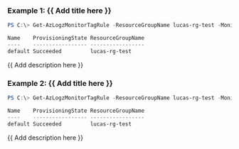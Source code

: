 ### Example 1: {{ Add title here }}
```powershell
PS C:\> Get-AzLogzMonitorTagRule -ResourceGroupName lucas-rg-test -MonitorName pwsh-logz04

Name    ProvisioningState ResourceGroupName
----    ----------------- -----------------
default Succeeded         lucas-rg-test
```

{{ Add description here }}

### Example 2: {{ Add title here }}
```powershell
PS C:\> Get-AzLogzMonitorTagRule -ResourceGroupName lucas-rg-test -MonitorName pwsh-logz04 | Get-AzLogzMonitorTagRule

Name    ProvisioningState ResourceGroupName
----    ----------------- -----------------
default Succeeded         lucas-rg-test
```

{{ Add description here }}

